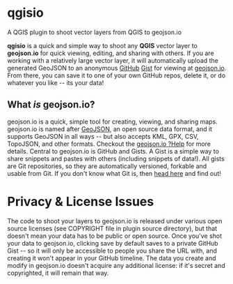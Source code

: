 qgisio
======

A QGIS plugin to shoot vector layers from QGIS to geojson.io

**qgisio** is a quick and simple way to shoot any **QGIS** vector layer to **geojson.io** for quick viewing, editing, and sharing with others. If you are working with a relatively large vector layer, it will automatically upload the generated GeoJSON to an anonymous [GitHub](https://github.com/) [Gist](https://gist.github.com) for viewing at [geojson.io](http://geojson.io/). From there, you can save it to one of your own GitHub repos, delete it, or do whatever you like -- its your data!

What *is* geojson.io?
---------------------

geojson.io is a quick, simple tool for creating, viewing, and sharing maps. geojson.io is named after [GeoJSON](http://geojson.org/), an open source data format, and it supports GeoJSON in all ways -- but also accepts KML, GPX, CSV, TopoJSON, and other formats. Checkout the [geojson.io ?Help](http://geojson.io/) for more details. Central to geojson.io is GitHub and Gists. A Gist is a simple way to share snippets and pastes with others (including snippets of data!). All gists are Git repositories, so they are automatically versioned, forkable and usable from Git. If you don't know what Git is, then [head here](http://git-scm.com/) and find out!

Privacy & License Issues
========================

The code to shoot your layers to geojson.io is released under various open source licenses (see COPYRIGHT file in plugin source directory), but that doesn't mean your data has to be public or open source. Once you've shot your data to geojson.io, clicking save by default saves to a private GitHub Gist -- so it will only be accessible to people you share the URL with, and creating it won't appear in your GitHub timeline.
The data you create and modify in geojson.io doesn't acquire any additional license: if it's secret and copyrighted, it will remain that way.